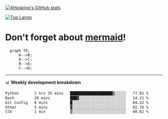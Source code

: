 [![AHosking's GitHub stats](https://github-readme-stats.vercel.app/api?username=ahosking&count_private=true&show_icons=true&theme=onedark&hide_rank=true&include_all_commits=true)](https://github.com/ahosking)

[![Top Langs](https://github-readme-stats.vercel.app/api/top-langs/?username=ahosking&layout=compact&theme=onedark)](https://github.com/ahosking)


# Don't forget about [mermaid](https://github.blog/2022-02-14-include-diagrams-markdown-files-mermaid/)!

```mermaid
  graph TD;
      A-->B;
      A-->C;
      B-->D;
      C-->D;
```
-------

📊 **Weekly development breakdown**

<!--START_SECTION:waka-->

```txt
Python       2 hrs 35 mins   ███████████████████▒░░░░░   77.01 %
Bash         28 mins         ███▓░░░░░░░░░░░░░░░░░░░░░   14.21 %
Git Config   8 mins          █░░░░░░░░░░░░░░░░░░░░░░░░   04.22 %
Other        5 mins          ▓░░░░░░░░░░░░░░░░░░░░░░░░   02.76 %
CSV          1 min           ▒░░░░░░░░░░░░░░░░░░░░░░░░   00.82 %
```

<!--END_SECTION:waka-->

